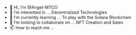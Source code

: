 - 👋 Hi, I’m @Angel-MTCO
- 👀 I’m interested in ... Decentralized Technologies 
- 🌱 I’m currently learning ... To play with the Solana Blockchain
- 💞️ I’m looking to collaborate on ... NFT Creation and Sales
- 📫 How to reach me ...

<!---
Angel-MTCO/Angel-MTCO is a ✨ special ✨ repository because its `README.md` (this file) appears on your GitHub profile.
You can click the Preview link to take a look at your changes.
--->
